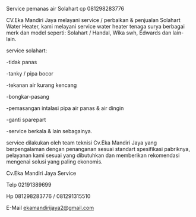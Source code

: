 Service pemanas air Solahart  cp 081298283776

CV.Eka Mandiri Jaya melayani service / perbaikan & penjualan Solahart Water Heater, kami melayani service water heater tenaga surya berbagai merk dan model seperti: Solahart / Handal, Wika swh, Edwards dan lain-lain.

service solahart:

-tidak panas

-tanky / pipa bocor

-tekanan air kurang kencang

-bongkar-pasang

-pemasangan intalasi pipa air panas & air dingin

-ganti sparepart

-service berkala & lain sebagainya.

service dilakukan oleh team teknisi Cv.Eka Mandiri Jaya yang berpengalaman dengan penanganan sesuai standart spesifikasi pabriknya, pelayanan kami sesuai yang dibutuhkan dan memberikan rekomendasi mengenai solusi yang paling ekonomis.

Cv.Eka Mandiri Jaya Service

Telp 02191389699

Hp 081298283776 / 081291315510

E-Mail ekamandirijaya2@gmail.com